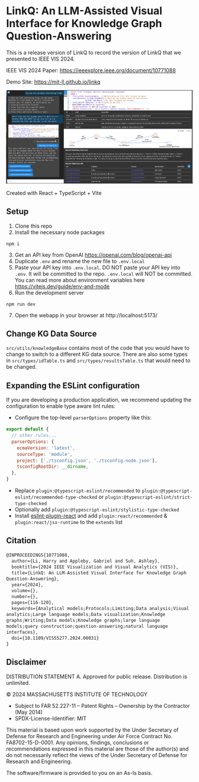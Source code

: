 # LinkQ: An LLM-Assisted Visual Interface for Knowledge Graph Question-Answering

This is a release version of LinkQ to record the version of LinkQ that we presented to IEEE VIS 2024.

IEEE VIS 2024 Paper: https://ieeexplore.ieee.org/document/10771088

Demo Site: https://mit-ll.github.io/linkq

[![Screenshot](/public/screenshot.png)](https://mit-ll.github.io/linkq)



Created with React + TypeScript + Vite

## Setup

1. Clone this repo
2. Install the necessary node packages
```
npm i
```
3. Get an API key from OpenAI https://openai.com/blog/openai-api
4. Duplicate `.env` and rename the new file to `.env.local`
5. Paste your API key into `.env.local`. DO NOT paste your API key into `.env`. It will be committed to the repo. `.env.local` will NOT be committed. You can read more about environment variables here https://vitejs.dev/guide/env-and-mode
6. Run the development server
```
npm run dev
```
7. Open the webapp in your browser at http://localhost:5173/


## Change KG Data Source
`src/utils/knowledgeBase` contains most of the code that you would have to change to switch to a different KG data source. There are also some types in `src/types/idTable.ts` and `src/types/resultsTable.ts` that would need to be changed.

## Expanding the ESLint configuration

If you are developing a production application, we recommend updating the configuration to enable type aware lint rules:

- Configure the top-level `parserOptions` property like this:

```js
export default {
  // other rules...
  parserOptions: {
    ecmaVersion: 'latest',
    sourceType: 'module',
    project: ['./tsconfig.json', './tsconfig.node.json'],
    tsconfigRootDir: __dirname,
  },
}
```

- Replace `plugin:@typescript-eslint/recommended` to `plugin:@typescript-eslint/recommended-type-checked` or `plugin:@typescript-eslint/strict-type-checked`
- Optionally add `plugin:@typescript-eslint/stylistic-type-checked`
- Install [eslint-plugin-react](https://github.com/jsx-eslint/eslint-plugin-react) and add `plugin:react/recommended` & `plugin:react/jsx-runtime` to the `extends` list

## Citation
```
@INPROCEEDINGS{10771088,
  author={Li, Harry and Appleby, Gabriel and Suh, Ashley},
  booktitle={2024 IEEE Visualization and Visual Analytics (VIS)}, 
  title={LinkQ: An LLM-Assisted Visual Interface for Knowledge Graph Question-Answering}, 
  year={2024},
  volume={},
  number={},
  pages={116-120},
  keywords={Analytical models;Protocols;Limiting;Data analysis;Visual analytics;Large language models;Data visualization;Knowledge graphs;Writing;Data models;Knowledge graphs;large language models;query construction;question-answering;natural language interfaces},
  doi={10.1109/VIS55277.2024.00031}
}
```


## Disclaimer

DISTRIBUTION STATEMENT A. Approved for public release. Distribution is unlimited.

© 2024 MASSACHUSETTS INSTITUTE OF TECHNOLOGY

- Subject to FAR 52.227-11 – Patent Rights – Ownership by the Contractor (May 2014)
- SPDX-License-Identifier: MIT

This material is based upon work supported by the Under Secretary of Defense for Research and Engineering under Air Force Contract No. FA8702-15-D-0001. Any opinions, findings, conclusions or recommendations expressed in this material are those of the author(s) and do not necessarily reflect the views of the Under Secretary of Defense for Research and Engineering.

The software/firmware is provided to you on an As-Is basis.